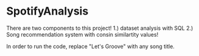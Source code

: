 # SpotifyAnalysis
There are two components to this project!
1.) dataset analysis with SQL
2.) Song recommendation system with consin similartity values! 

In order to run the code, replace "Let's Groove" with any song title.
